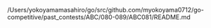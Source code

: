 /Users/yokoyamamasahiro/go/src/github.com/myokoyama0712/go-competitive/past_contests/ABC/080-089/ABC081/README.md